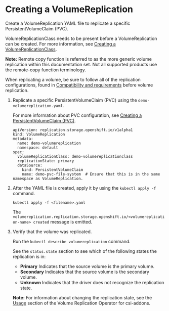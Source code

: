 # Creating a VolumeReplication

Create a VolumeReplication YAML file to replicate a specific PersistentVolumeClaim (PVC).

VolumeReplicationClass needs to be present before a VolumeReplication can be created. For more information, see [Creating a VolumeReplicationClass](csi_ug_config_create_vol_replicationclass.md).

**Note:** Remote copy function is referred to as the more generic volume replication within this documentation set. Not all supported products use the remote-copy function terminology.

When replicating a volume, be sure to follow all of the replication configurations, found in [Compatibility and requirements](../installation/csi_ug_requirements.md) before volume replication.

1.  Replicate a specific PersistentVolumeClaim (PVC) using the `demo-volumereplication.yaml`.

    For more information about PVC configuration, see [Creating a PersistentVolumeClaim (PVC)](csi_ug_config_create_pvc.md).

    ```
    apiVersion: replication.storage.openshift.io/v1alpha1
    kind: VolumeReplication
    metadata:
      name: demo-volumereplication
      namespace: default
    spec:
      volumeReplicationClass: demo-volumereplicationclass
      replicationState: primary
      dataSource:
        kind: PersistentVolumeClaim
        name: demo-pvc-file-system  # Ensure that this is in the same namespace as VolumeReplication.
    ```

2.  After the YAML file is created, apply it by using the `kubectl apply -f` command.

    ```
    kubectl apply -f <filename>.yaml
    ```

    The `volumereplication.replication.storage.openshift.io/<volumereplication-name> created` message is emitted.

3.  Verify that the volume was replicated.

    Run the `kubectl describe volumereplication` command.

    See the `status.state` section to see which of the following states the replication is in:

    -   **Primary** Indicates that the source volume is the primary volume.
    -   **Secondary** Indicates that the source volume is the secondary volume.
    -   **Unknown** Indicates that the driver does not recognize the replication state.

    **Note:** For information about changing the replication state, see the [Usage](https://github.com/csi-addons/volume-replication-operator/tree/v0.1.0#usage) section of the Volume Replication Operator for csi-addons.